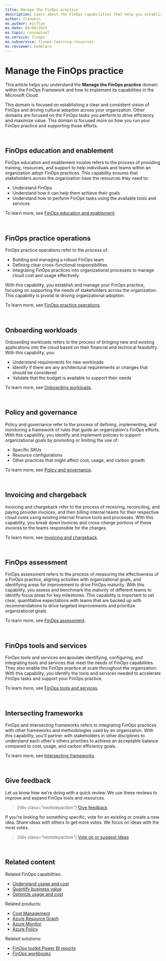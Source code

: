 ```yaml
---
title: Manage the FinOps practice
description: Learn about the FinOps capabilities that help you establish your FinOps practice and drive organizational accountability.
author: flanakin
ms.author: micflan
ms.date: 04/04/2025
ms.topic: conceptual
ms.service: finops
ms.subservice: finops-learning-resources
ms.reviewer: kedelaro
---
```


<!-- markdownlint-disable-next-line MD025 -->
# Manage the FinOps practice

This article helps you understand the **Manage the FinOps practice** domain within the FinOps Framework and how to implement its capabilities in the Microsoft Cloud.

This domain is focused on establishing a clear and consistent vision of FinOps and driving cultural adoption across your organization. Other domains are focused on the FinOps tasks you perform to drive efficiency and maximize value. This domain is focused more on how you run your FinOps practice and supporting those efforts.

<br>

## FinOps education and enablement

FinOps education and enablement involve refers to the process of providing training, resources, and support to help individuals and teams within an organization adopt FinOps practices. This capability ensures that stakeholders across the organization have the resources they need to:

- Understand FinOps
- Understand how it can help them achieve their goals
- Understand how to perform FinOps tasks using the available tools and services

To learn more, see [FinOps education and enablement](./education.md).

<br>

## FinOps practice operations

FinOps practice operations refer to the process of:

- Building and managing a robust FinOps team
- Defining clear cross-functional responsibilities
- Integrating FinOps practices into organizational processes to manage cloud cost and usage effectively. 

With this capability, you establish and manage your FinOps practice, focusing on supporting the needs of stakeholders across the organization. This capability is pivotal to driving organizational adoption.

To learn more, see [FinOps practice operations](./operations.md).

<br>

## Onboarding workloads

Onboarding workloads refers to the process of bringing new and existing applications into the cloud based on their financial and technical feasibility. With this capability, you:

- Understand requirements for new workloads
- Identify if there are any architectural requirements or changes that should be considered
- Validate that the budget is available to support their needs

To learn more, see [Onboarding workloads](./onboarding.md).

<br>

## Policy and governance

Policy and governance refer to the process of defining, implementing, and monitoring a framework of rules that guide an organization's FinOps efforts. With this capability, you identify and implement policies to support organizational goals by promoting or limiting the use of:

- Specific SKUs
- Resource configurations
- Other practices that might affect cost, usage, and carbon growth

To learn more, see [Policy and governance](./governance.md).

<br>

## Invoicing and chargeback

Invoicing and chargeback refer to the process of receiving, reconciling, and paying provider invoices, and then billing internal teams for their respective cloud costs using existing internal finance tools and processes. With this capability, you break down invoices and cross-charge portions of these invoices to the teams responsible for the charges.

To learn more, see [Invoicing and chargeback](./invoicing-chargeback.md).

<br>

## FinOps assessment

FinOps assessment refers to the process of measuring the effectiveness of a FinOps practice, aligning activities with organizational goals, and identifying areas for improvement to drive FinOps maturity. With this capability, you assess and benchmark the maturity of different teams to identify focus areas for key milestones. This capability is important to set clear, quantitative expectations with teams that are backed up with recommendations to drive targeted improvements and prioritize organizational goals.

To learn more, see [FinOps assessment](./assessment.md).

<br>

## FinOps tools and services

FinOps tools and services encapsulate identifying, configuring, and integrating tools and services that meet the needs of FinOps capabilities. They also enable the FinOps practice at scale throughout the organization. With this capability, you identify the tools and services needed to accelerate FinOps tasks and support your FinOps practice.

To learn more, see [FinOps tools and services](./tools-services.md).

<br>

## Intersecting frameworks

FinOps and intersecting frameworks refers to integrating FinOps practices with other frameworks and methodologies used by an organization. With this capability, you'll partner with stakeholders in other disciplines to understand each other's others priorities to achieve an acceptable balance compared to cost, usage, and carbon efficiency goals.

To learn more, see [Intersecting frameworks](./intersecting-disciplines.md).

<br>

## Give feedback

Let us know how we're doing with a quick review. We use these reviews to improve and expand FinOps tools and resources.

> [!div class="nextstepaction"]
> [Give feedback](https://portal.azure.com/#view/HubsExtension/InProductFeedbackBlade/extensionName/FinOpsToolkit/cesQuestion/How%20easy%20or%20hard%20is%20it%20to%20use%20FinOps%20toolkit%20tools%20and%20resources%3F/cvaQuestion/How%20valuable%20is%20the%20FinOps%20toolkit%3F/surveyId/FTK0.10/bladeName/Guide.Framework/featureName/Capabilities.Manage)

If you're looking for something specific, vote for an existing or create a new idea. Share ideas with others to get more votes. We focus on ideas with the most votes.

> [!div class="nextstepaction"]
> [Vote on or suggest ideas](https://github.com/microsoft/finops-toolkit/issues?q=is%3Aissue+is%3Aopen+sort%3Areactions-%252B1-desc)

<br>

## Related content

Related FinOps capabilities:

- [Understand usage and cost](../understand/understand-cloud-usage-cost.md)
- [Quantify business value](../quantify/quantify-business-value.md)
- [Optimize usage and cost](../optimize/optimize-cloud-usage-cost.md)

Related products:

- [Cost Management](/azure/cost-management-billing/costs/)
- [Azure Resource Graph](/azure/governance/resource-graph/)
- [Azure Monitor](/azure/azure-monitor/)
- [Azure Policy](/azure/governance/policy/)

Related solutions:

- [FinOps toolkit Power BI reports](../../toolkit/power-bi/reports.md)
- [FinOps workbooks](../../toolkit/workbooks/finops-workbooks-overview.md)

<br>
